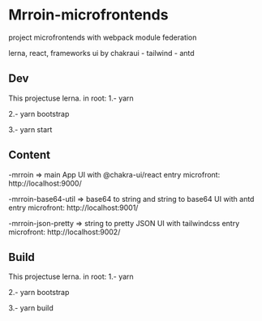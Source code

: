# Mrroin-microfrontends
project microfrontends with webpack module federation

lerna, react, frameworks ui by chakraui - tailwind - antd

## Dev
This projectuse lerna. in root:
1.- yarn

2.- yarn bootstrap

3.- yarn start

## Content
-mrroin => main App
UI with @chakra-ui/react
entry microfront: http://localhost:9000/


-mrroin-base64-util => base64 to string and string to base64 
UI with antd
entry microfront: http://localhost:9001/

-mrroin-json-pretty => string to pretty JSON
UI with tailwindcss
entry microfront: http://localhost:9002/

## Build
This projectuse lerna. in root:
1.- yarn

2.- yarn bootstrap

3.- yarn build